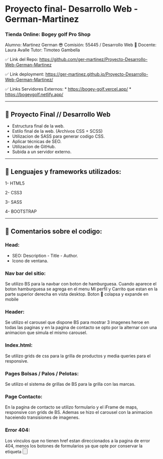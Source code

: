 # Proyecto final- Desarrollo Web - German-Martinez
### Tienda Online: Bogey golf Pro Shop

Alumno: Martinez German 😎
Comisión: 55445 / Desarrollo Web 🚀
Docente: Laura Avalle
Tutor: Timoteo Gambella

✅ Link del Repo: https://github.com/ger-martinez/Proyecto-Desarrollo-Web-German-Martinez

✅ Link deployment: https://ger-martinez.github.io/Proyecto-Desarrollo-Web-German-Martinez/

✅ Links Servidores Externos: 
    * https://bogey-golf.vercel.app/ 
    * https://bogeygolf.netlify.app/

----------------------------------

## 🚗 Proyecto Final // Desarrollo Web
* Estructura final de la web. 
* Estilo final de la web. (Archivos CSS + SCSS)
* Utilizacion de SASS para generar codigo CSS.
* Aplicar técnicas de SEO.
* Utilizacion de GitHub.
* Subida a un servidor externo.

---------------------------------------------------

## 🎱 Lenguajes y frameworks utilizados:
1- HTML5

2- CSS3

3- SASS

4- BOOTSTRAP

----------------------------------

## 🔷 Comentarios sobre el codigo:
### Head:
* SEO: Description - Title - Author.
* Icono de ventana.
### Nav bar del sitio:
Se utilizo BS para la navbar con boton de hamburguesa. Cuando aparece el boton hamburguesa se agrega en el menu Mi perfil y Carrito que estan en la parte superior derecha en vista desktop. Boton 🍔 colapsa y expande en mobile
### Header:
Se utilizo el carousel que dispone BS para mostrar 3 imagenes heroe en todas las paginas y en la pagina de contacto se opto por la alternar con una animacion que simula el mismo carousel. 
### Index.html:
Se utilizo grids de css para la grilla de productos y media queries para el responsive.
### Pages Bolsas / Palos / Pelotas:
Se utilizo el sistema de grillas de BS para la grilla con las marcas.
### Page Contacto:
En la pagina de contacto se utilizo formulario y el iFrame de maps, responsive con grids de BS. Ademas se hizo el carousel con la animacion haceiendo transisiones de imagenes.
### Error 404:
Los vinculos que no tienen href estan direccionados a la pagina de error 404, menos los botones de formularios ya que opte por conservar la etiqueta <button>
